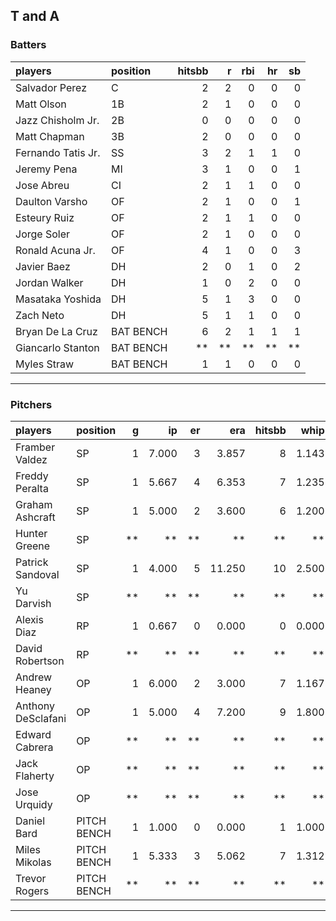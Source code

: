 ## T and A

### Batters

 
|players            |position  | hitsbb|  r| rbi| hr| sb| 
|:------------------|:---------|------:|--:|---:|--:|--:| 
|Salvador Perez     |C         |      2|  2|   0|  0|  0| 
|Matt Olson         |1B        |      2|  1|   0|  0|  0| 
|Jazz Chisholm Jr.  |2B        |      0|  0|   0|  0|  0| 
|Matt Chapman       |3B        |      2|  0|   0|  0|  0| 
|Fernando Tatis Jr. |SS        |      3|  2|   1|  1|  0| 
|Jeremy Pena        |MI        |      3|  1|   0|  0|  1| 
|Jose Abreu         |CI        |      2|  1|   1|  0|  0| 
|Daulton Varsho     |OF        |      2|  1|   0|  0|  1| 
|Esteury Ruiz       |OF        |      2|  1|   1|  0|  0| 
|Jorge Soler        |OF        |      2|  1|   0|  0|  0| 
|Ronald Acuna Jr.   |OF        |      4|  1|   0|  0|  3| 
|Javier Baez        |DH        |      2|  0|   1|  0|  2| 
|Jordan Walker      |DH        |      1|  0|   2|  0|  0| 
|Masataka Yoshida   |DH        |      5|  1|   3|  0|  0| 
|Zach Neto          |DH        |      5|  1|   1|  0|  0| 
|Bryan De La Cruz   |BAT BENCH |      6|  2|   1|  1|  1| 
|Giancarlo Stanton  |BAT BENCH |     **| **|  **| **| **| 
|Myles Straw        |BAT BENCH |      1|  1|   0|  0|  0| 


* * *

### Pitchers

 
|players            |position    |  g|    ip| er|    era| hitsbb|  whip| so|  w| sv| 
|:------------------|:-----------|--:|-----:|--:|------:|------:|-----:|--:|--:|--:| 
|Framber Valdez     |SP          |  1| 7.000|  3|  3.857|      8| 1.143|  9|  1|  0| 
|Freddy Peralta     |SP          |  1| 5.667|  4|  6.353|      7| 1.235|  4|  0|  0| 
|Graham Ashcraft    |SP          |  1| 5.000|  2|  3.600|      6| 1.200|  4|  0|  0| 
|Hunter Greene      |SP          | **|    **| **|     **|     **|    **| **| **| **| 
|Patrick Sandoval   |SP          |  1| 4.000|  5| 11.250|     10| 2.500|  5|  0|  0| 
|Yu Darvish         |SP          | **|    **| **|     **|     **|    **| **| **| **| 
|Alexis Diaz        |RP          |  1| 0.667|  0|  0.000|      0| 0.000|  1|  0|  0| 
|David Robertson    |RP          | **|    **| **|     **|     **|    **| **| **| **| 
|Andrew Heaney      |OP          |  1| 6.000|  2|  3.000|      7| 1.167|  4|  1|  0| 
|Anthony DeSclafani |OP          |  1| 5.000|  4|  7.200|      9| 1.800|  5|  0|  0| 
|Edward Cabrera     |OP          | **|    **| **|     **|     **|    **| **| **| **| 
|Jack Flaherty      |OP          | **|    **| **|     **|     **|    **| **| **| **| 
|Jose Urquidy       |OP          | **|    **| **|     **|     **|    **| **| **| **| 
|Daniel Bard        |PITCH BENCH |  1| 1.000|  0|  0.000|      1| 1.000|  2|  0|  0| 
|Miles Mikolas      |PITCH BENCH |  1| 5.333|  3|  5.062|      7| 1.312|  4|  0|  0| 
|Trevor Rogers      |PITCH BENCH | **|    **| **|     **|     **|    **| **| **| **| 


* * *


